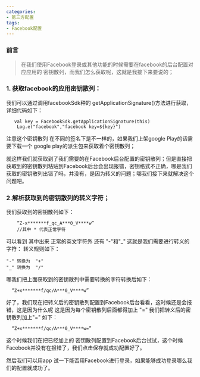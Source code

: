 ```yaml
---
categories: 
- 第三方配置
tags:
- Facebook配置
---
```


### 前言
> 在我们使用Facebook登录或其他功能的时候需要在facebook的后台配置对应应用的 密钥散列，而我们怎么获取呢，这就是我接下来要说的；

### 1. 获取facebook的应用密钥散列： 
我们可以通过调用facebookSdk种的 getApplicationSignature()方法进行获取，详细代码如下：
```
   val key = FacebookSdk.getApplicationSignature(this)
    Log.e("facebook","facebook key=${key}")
```
注意这个密钥散列 在不同的签名下是不一样的，如果我们上架google Play的话需要下载一个 google play的派生包来获取着个密钥散列；

就这样我们就获取到了我们需要的在Facebook后台配置的密钥散列；但是直接把获取到的密钥散列粘贴到Facebook后台会出现报错，密钥格式不正确，哪是我们获取的密钥散列出错了吗，并没有，是因为转义的问题；哪我们接下来就解决这个问题吧。
### 2.解析获取到的密钥散列的转义字符；
我们获取到的密钥散列如下：
```
    “Z-x*******f_qc_A***0_V****w”
    //其中 * 代表正常字符
```
可以看到 其中出来  正常的英文字符外  还有  "-"和"_"
这就是我们需要进行转义的字符：
转义规则如下：
```
"-" 转换为  "+"
"_" 转换为  "/"
```
哪我们把上面获取到的密钥散列中需要转换的字符转换后如下：
```
  “Z+x*******f/qc/A***0_V****w”
```
好了，我们现在把转义后的密钥散列配置到Facebook后台看看，这时候还是会报错，这是因为什么呢  这是因为每个密钥散列后面都得加上 "="
我们把转义后的密钥散列加上"=" 如下：
```
  “Z+x*******f/qc/A***0_V****w=”
```
这个时候我们在把已经加上的 密钥散列配置到Facebook后台试试，这个时候Facebook并没有在报错了，我们点击保存就成功配置好了。

然后我们可以用app 试一下能否用Facebook进行登录，如果能够成功登录哪么我们的配置就成功了。